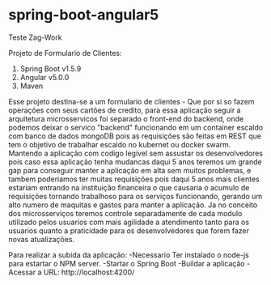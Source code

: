 # spring-boot-angular5

Teste Zag-Work

Projeto de Formulario de Clientes:

1. Spring Boot v1.5.9
2. Angular v5.0.0
3. Maven

Esse projeto destina-se a um formulario de clientes - Que por si so fazem operações com seus cartões de credito,
para essa aplicação seguir a arquitetura microsservicos foi separado o front-end do backend, onde podemos deixar o servico "backend" funcionando em um container escaldo com banco de dados mongoDB pois as requisições são feitas em REST que tem o objetivo de trabalhar escaldo no kubernet ou docker swarm. Mantendo a aplicação com codigo legivel sem assustar os desenvolvedores pois caso essa aplicação tenha mudancas daqui 5 anos teremos um grande gap para conseguir manter a aplicação em alta sem muitos problemas, e tambem poderiamos ter muitas requisições pois daqui 5 anos mais clientes estariam entrando na instituição financeira o que causaria o acumulo de requisições tornando trabalhoso para os serviços funcionando, gerando um alto numero de maquitas e gastos para manter a aplicação.
Ja no conceito dos microsserviços teremos controle separadamente de cada modulo utilizado pelos usuarios com mais agilidade a atendimento tanto para os usuarios quanto a praticidade para os desenvolvedores que forem fazer novas atualizações.

Para realizar a subida da aplicação:
-Necessario Ter instalado o node-js para estartar o NPM server.
-Startar o Spring Boot
-Buildar a aplicação
-Acessar a URL: http://localhost:4200/
